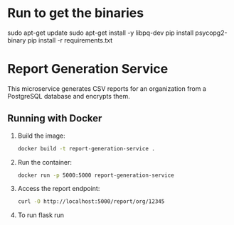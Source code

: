 # Run to get the binaries
sudo apt-get update
sudo apt-get install -y libpq-dev
pip install psycopg2-binary
pip install -r requirements.txt

# Report Generation Service

This microservice generates CSV reports for an organization from a PostgreSQL database and encrypts them.

## Running with Docker

1. Build the image:
   ```sh
   docker build -t report-generation-service .
   ```

2. Run the container:
   ```sh
   docker run -p 5000:5000 report-generation-service
   ```

3. Access the report endpoint:
   ```sh
   curl -O http://localhost:5000/report/org/12345
   ```
4. To run 
   flask run